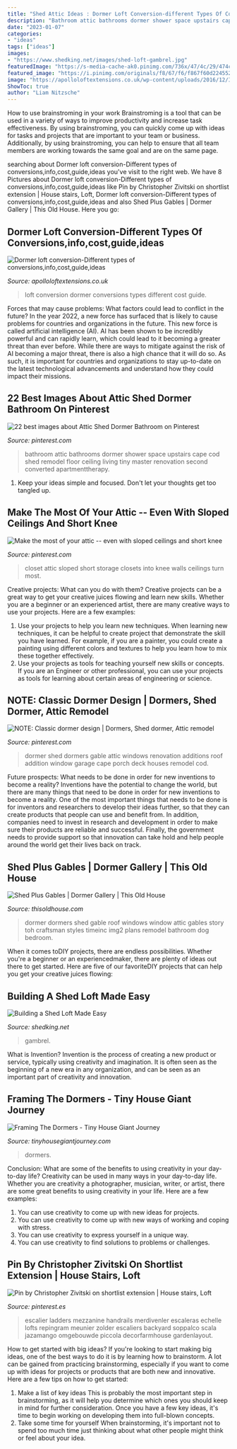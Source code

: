 ```yaml
---
title: "Shed Attic Ideas : Dormer Loft Conversion-different Types Of Conversions,info,cost,guide,ideas"
description: "Bathroom attic bathrooms dormer shower space upstairs cape cod shed remodel floor ceiling living tiny master renovation second converted apartmenttherapy"
date: "2023-01-07"
categories:
- "ideas"
tags: ["ideas"]
images:
- "https://www.shedking.net/images/shed-loft-gambrel.jpg"
featuredImage: "https://s-media-cache-ak0.pinimg.com/736x/47/4c/29/474c29e2bacf835e5122f3fa5ab3e6b9--upstairs-bathrooms-small-bathrooms.jpg"
featured_image: "https://i.pinimg.com/originals/f8/67/f6/f867f60d224552cefbae4552ba339bf3.jpg"
image: "https://apolloloftextensions.co.uk/wp-content/uploads/2016/12/IMG-20161211-WA0014-2.jpg"
ShowToc: true
author: "Liam Nitzsche"
---
```



How to use brainstroming in your work
Brainstroming is a tool that can be used in a variety of ways to improve productivity and increase task effectiveness. By using brainstroming, you can quickly come up with ideas for tasks and projects that are important to your team or business. Additionally, by using brainstroming, you can help to ensure that all team members are working towards the same goal and are on the same page.

	

		
searching about Dormer loft conversion-Different types of conversions,info,cost,guide,ideas you've visit to the right web. We have 8 Pictures about Dormer loft conversion-Different types of conversions,info,cost,guide,ideas like Pin by Christopher Zivitski on shortlist extension | House stairs, Loft, Dormer loft conversion-Different types of conversions,info,cost,guide,ideas and also Shed Plus Gables | Dormer Gallery | This Old House. Here you go:
		
    
## Dormer Loft Conversion-Different Types Of Conversions,info,cost,guide,ideas

<img loading=lazy src="https://apolloloftextensions.co.uk/wp-content/uploads/2016/12/IMG-20161211-WA0014-2.jpg" onerror="this.onerror=null;this.src='https://tse1.mm.bing.net/th?id=OIP.httOO48nMu6dlc4NnODucwHaJ4&amp;pid=15.1';" alt="Dormer loft conversion-Different types of conversions,info,cost,guide,ideas">

_Source: apolloloftextensions.co.uk_

>loft conversion dormer conversions types different cost guide. 

	

Forces that may cause problems: What factors could lead to conflict in the future?
In the year 2022, a new force has surfaced that is likely to cause problems for countries and organizations in the future. This new force is called artificial intelligence (AI). AI has been shown to be incredibly powerful and can rapidly learn, which could lead to it becoming a greater threat than ever before. While there are ways to mitigate against the risk of AI becoming a major threat, there is also a high chance that it will do so. As such, it is important for countries and organizations to stay up-to-date on the latest technological advancements and understand how they could impact their missions.

    
## 22 Best Images About Attic Shed Dormer Bathroom On Pinterest

<img loading=lazy src="https://s-media-cache-ak0.pinimg.com/736x/47/4c/29/474c29e2bacf835e5122f3fa5ab3e6b9--upstairs-bathrooms-small-bathrooms.jpg" onerror="this.onerror=null;this.src='https://tse3.mm.bing.net/th?id=OIP.mzpZxmhbBwOp6M0P0d6rjgAAAA&amp;pid=15.1';" alt="22 best images about Attic Shed Dormer Bathroom on Pinterest">

_Source: pinterest.com_

>bathroom attic bathrooms dormer shower space upstairs cape cod shed remodel floor ceiling living tiny master renovation second converted apartmenttherapy. 

	

1. Keep your ideas simple and focused. Don't let your thoughts get too tangled up.

    
## Make The Most Of Your Attic -- Even With Sloped Ceilings And Short Knee

<img loading=lazy src="https://i.pinimg.com/736x/33/de/85/33de85d0b65f5f4ba665d727e6496572.jpg?b=t" onerror="this.onerror=null;this.src='https://tse1.mm.bing.net/th?id=OIP.G7m36rnZIGUsJ7-0VV2vpgHaNK&amp;pid=15.1';" alt="Make the most of your attic -- even with sloped ceilings and short knee">

_Source: pinterest.com_

>closet attic sloped short storage closets into knee walls ceilings turn most. 

	

Creative projects: What can you do with them?
Creative projects can be a great way to get your creative juices flowing and learn new skills. Whether you are a beginner or an experienced artist, there are many creative ways to use your projects. Here are a few examples: 
1. Use your projects to help you learn new techniques. When learning new techniques, it can be helpful to create project that demonstrate the skill you have learned. For example, if you are a painter, you could create a painting using different colors and textures to help you learn how to mix these together effectively. 
2. Use your projects as tools for teaching yourself new skills or concepts. If you are an Engineer or other professional, you can use your projects as tools for learning about certain areas of engineering or science.

    
## NOTE: Classic Dormer Design | Dormers, Shed Dormer, Attic Remodel

<img loading=lazy src="https://s-media-cache-ak0.pinimg.com/564x/5a/c4/c4/5ac4c4674a7e958cb46094cc42a486a0.jpg" onerror="this.onerror=null;this.src='https://tse3.mm.bing.net/th?id=OIP.FF0agX3KWSMixuKeuaK0SgHaFC&amp;pid=15.1';" alt="NOTE: Classic dormer design | Dormers, Shed dormer, Attic remodel">

_Source: pinterest.com_

>dormer shed dormers gable attic windows renovation additions roof addition window garage cape porch deck houses remodel cod. 

	

Future prospects: What needs to be done in order for new inventions to become a reality?
Inventions have the potential to change the world, but there are many things that need to be done in order for new inventions to become a reality. One of the most important things that needs to be done is for inventors and researchers to develop their ideas further, so that they can create products that people can use and benefit from. In addition, companies need to invest in research and development in order to make sure their products are reliable and successful. Finally, the government needs to provide support so that innovation can take hold and help people around the world get their lives back on track.

    
## Shed Plus Gables | Dormer Gallery | This Old House

<img loading=lazy src="http://img2-3.timeinc.net/toh/i/g/dormers/gallery03/dormers-08.jpg" onerror="this.onerror=null;this.src='https://tse3.mm.bing.net/th?id=OIP.X6fEZXRD8zymwqBMu3JCWQAAAA&amp;pid=15.1';" alt="Shed Plus Gables | Dormer Gallery | This Old House">

_Source: thisoldhouse.com_

>dormer dormers shed gable roof windows window attic gables story toh craftsman styles timeinc img2 plans remodel bathroom dog bedroom. 

	

When it comes toDIY projects, there are endless possibilities. Whether you're a beginner or an experiencedmaker, there are plenty of ideas out there to get started. Here are five of our favoriteDIY projects that can help you get your creative juices flowing: 

    
## Building A Shed Loft Made Easy

<img loading=lazy src="https://www.shedking.net/images/shed-loft-gambrel.jpg" onerror="this.onerror=null;this.src='https://tse2.mm.bing.net/th?id=OIP.tK8I_RVrifN0GUjl5OpAEQHaFj&amp;pid=15.1';" alt="Building a Shed Loft Made Easy">

_Source: shedking.net_

>gambrel. 

	

What is Invention?
Invention is the process of creating a new product or service, typically using creativity and imagination. It is often seen as the beginning of a new era in any organization, and can be seen as an important part of creativity and innovation.

    
## Framing The Dormers - Tiny House Giant Journey

<img loading=lazy src="https://tinyhousegiantjourney.com/wp-content/uploads/2013/11/tiny-house-dormers-0011.jpg" onerror="this.onerror=null;this.src='https://tse2.mm.bing.net/th?id=OIP.vLiHMUSoCV6O2oqSCmkMOwHaE8&amp;pid=15.1';" alt="Framing The Dormers - Tiny House Giant Journey">

_Source: tinyhousegiantjourney.com_

>dormers. 

	

Conclusion: What are some of the benefits to using creativity in your day-to-day life?
Creativity can be used in many ways in your day-to-day life. Whether you are creativity a photographer, musician, writer, or artist, there are some great benefits to using creativity in your life. Here are a few examples:
1. You can use creativity to come up with new ideas for projects.
2. You can use creativity to come up with new ways of working and coping with stress.
3. You can use creativity to express yourself in a unique way.
4. You can use creativity to find solutions to problems or challenges.

    
## Pin By Christopher Zivitski On Shortlist Extension | House Stairs, Loft

<img loading=lazy src="https://i.pinimg.com/originals/f8/67/f6/f867f60d224552cefbae4552ba339bf3.jpg" onerror="this.onerror=null;this.src='https://tse2.mm.bing.net/th?id=OIP.64r4Q2OP-9Vp14Rl_0YSKgHaNK&amp;pid=15.1';" alt="Pin by Christopher Zivitski on shortlist extension | House stairs, Loft">

_Source: pinterest.es_

>escalier ladders mezzanine handrails merdivenler escaleras echelle lofts repingram meunier zolder escaliers backyard soppalco scala jazamango omgebouwde piccola decorfarmhouse gardenlayout. 

	

How to get started with big ideas?
If you're looking to start making big ideas, one of the best ways to do it is by learning how to brainstorm. A lot can be gained from practicing brainstorming, especially if you want to come up with ideas for projects or products that are both new and innovative. Here are a few tips on how to get started: 
1. Make a list of key ideas 
This is probably the most important step in brainstorming, as it will help you determine which ones you should keep in mind for further consideration. Once you have a few key ideas, it's time to begin working on developing them into full-blown concepts. 
2. Take some time for yourself 
When brainstorming, it's important not to spend too much time just thinking about what other people might think or feel about your idea.

